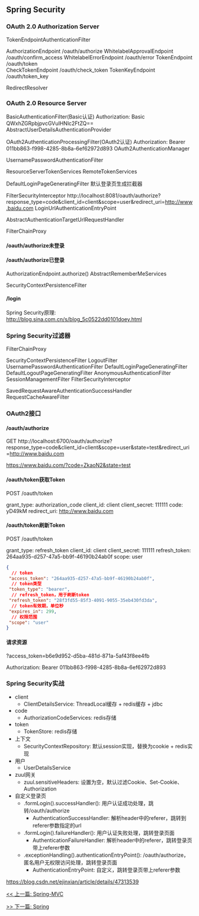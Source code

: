 ## Spring Security

### OAuth 2.0 Authorization Server

TokenEndpointAuthenticationFilter

AuthorizationEndpoint       /oauth/authorize
WhitelabelApprovalEndpoint  /oauth/confirm_access
WhitelabelErrorEndpoint     /oauth/error
TokenEndpoint               /oauth/token   
CheckTokenEndpoint          /oauth/check_token
TokenKeyEndpoint            /oauth/token_key

RedirectResolver

### OAuth 2.0 Resource Server

BasicAuthenticationFilter(Basic认证)                  Authorization: Basic QWxhZGRpbjpvcGVuIHNlc2FtZQ==
AbstractUserDetailsAuthenticationProvider

OAuth2AuthenticationProcessingFilter(OAuth2认证)      Authorization: Bearer 011bb863-f998-4285-8b8a-6ef62972d893
OAuth2AuthenticationManager

UsernamePasswordAuthenticationFilter

ResourceServerTokenServices                         RemoteTokenServices

DefaultLoginPageGeneratingFilter            默认登录页生成拦截器

FilterSecurityInterceptor
http://localhost:8081/oauth/authorize?response_type=code&client_id=client&scope=user&redirect_uri=http://www.baidu.com
LoginUrlAuthenticationEntryPoint

AbstractAuthenticationTargetUrlRequestHandler

FilterChainProxy

#### /oauth/authorize未登录

#### /oauth/authorize已登录

AuthorizationEndpoint.authorize()
AbstractRememberMeServices

SecurityContextPersistenceFilter

#### /login

Spring Security原理: http://blog.sina.com.cn/s/blog_5c0522dd0101doey.html

### Spring Security过滤器

FilterChainProxy

SecurityContextPersistenceFilter
LogoutFilter
UsernamePasswordAuthenticationFilter
DefaultLoginPageGeneratingFilter
DefaultLogoutPageGeneratingFilter
AnonymousAuthenticationFilter
SessionManagementFilter
FilterSecurityInterceptor

SavedRequestAwareAuthenticationSuccessHandler
RequestCacheAwareFilter

### OAuth2接口

#### /oauth/authorize

GET http://localhost:6700/oauth/authorize?response_type=code&client_id=client&scope=user&state=test&redirect_uri=http://www.baidu.com

https://www.baidu.com/?code=ZkaoN2&state=test

#### /oauth/token获取Token

POST /oauth/token

grant_type: authorization_code
client_id: client
client_secret: 111111
code: yD49kM
redirect_uri: http://www.baidu.com

#### /oauth/token刷新Token

POST /oauth/token

grant_type: refresh_token
client_id: client
client_secret: 111111
refresh_token: 264aa935-d257-47a5-bb9f-46190b24ab0f
scope: user

```json
{
  // token
 "access_token": "264aa935-d257-47a5-bb9f-46190b24ab0f",
  // token类型
 "token_type": "bearer",
  // refresh_token，用于刷新token
 "refresh_token": "28f3fd55-85f3-4091-9055-35eb430fd3da",
  // token有效期，单位秒
 "expires_in": 299,
  // 权限范围
 "scope": "user"
}
```

#### 请求资源

?access_token=b6e9d952-d5ba-481d-871a-5af43f8ee4fb

Authorization: Bearer 011bb863-f998-4285-8b8a-6ef62972d893

### Spring Security实战

* client
    * ClientDetailsService: ThreadLocal缓存 + redis缓存 + jdbc
* code
    * AuthorizationCodeServices: redis存储
* token
    * TokenStore: redis存储
* 上下文
    * SecurityContextRepository: 默认session实现，替换为cookie + redis实现
* 用户
    * UserDetailsService
* zuul网关
    * zuul.sensitiveHeaders: 设置为空，默认过滤Cookie、Set-Cookie、Authorization
* 自定义登录页
    * .formLogin().successHandler(): 用户认证成功处理，跳转/oauth/authorize
        * AuthenticationSuccessHandler: 解析header中的referer，跳转到referer参数指定的url
    * .formLogin().failureHandler(): 用户认证失败处理，跳转登录页面
        * AuthenticationFailureHandler: 解析header中的referer，跳转登录页带上referer参数
    * .exceptionHandling().authenticationEntryPoint(): /oauth/authorize，匿名用户无权限访问处理，跳转登录页面
        * AuthenticationEntryPoint: 自定义，跳转登录页带上referer参数

https://blog.csdn.net/ejinxian/article/details/47313539


[<< 上一篇: Spring-MVC](7-开源框架/Spring-MVC.md)

[>> 下一篇: Spring](7-开源框架/Spring.md)
